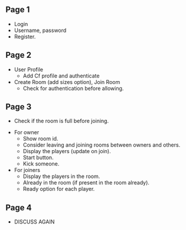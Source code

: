 ## Page 1
* Login 
* Username, password
* Register.

## Page 2
* User Profile
	* Add Cf profile and authenticate
* Create Room (add sizes option), Join Room
	* Check for authentication before allowing.

## Page 3
- Check if the room is full before joining.
* For owner
	* Show room id.
	* Consider leaving and joining rooms between owners and others.
	* Display the players (update on join).
	* Start button.
	* Kick someone.
* For joiners
	* Display the players in the room.
	* Already in the room (if present in the room already).
	* Ready option for each player.

## Page 4
- DISCUSS AGAIN 
